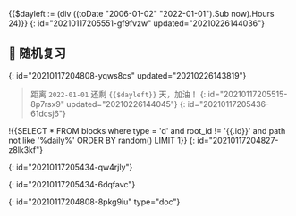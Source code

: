 {{$dayleft := (div ((toDate "2006-01-02" "2022-01-01").Sub now).Hours 24)}}
{: id="20210117205551-gf9fvzw" updated="20210226144036"}

## 🚴 随机复习
{: id="20210117204808-yqws8cs" updated="20210226143819"}

> 距离 `2022-01-01` 还剩 `{{$dayleft}}` 天，加油！
> {: id="20210117205515-8p7rsx9" updated="20210226144045"}
{: id="20210117205436-61dcsj6"}

!{{SELECT * FROM blocks where type = 'd' and root_id != '{{.id}}' and path not like '%daily%' ORDER BY random() LIMIT 1}}
{: id="20210117204827-z8lk3kf"}

{: id="20210117205434-qw4rjly"}

{: id="20210117205434-6dqfavc"}


{: id="20210117204808-8pkg9iu" type="doc"}
